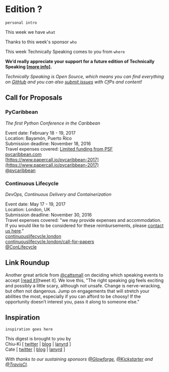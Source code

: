 # Edition ?

`personal intro`

This week we have `what`

Thanks to this week's sponsor `who`

This week Technically Speaking comes to you from `where`

**We’d really appreciate your support for a future edition of Technically Speaking [[more info](http://www.techspeak.email/sponsorship/)].**  

*Technically Speaking is Open Source, which means you can find everything on [GitHub](https://github.com/catehstn/technically-speaking/) and you can also [submit issues](https://github.com/catehstn/technically-speaking/issues/new) with CfPs and content!*  

## Call for Proposals

### PyCaribbean
*The first Python Conference in the Caribbean*

Event date: February 18 - 19, 2017  
Location: Bayamón, Puerto Rico  
Submission deadline: November 18, 2016  
Travel expenses covered: [Limited funding from PSF](https://twitter.com/PyCaribbean/status/795408922232455168)  
[pycaribbean.com](http://pycaribbean.com/)  
[https://www.papercall.io/pycaribbean-2017](https://www.papercall.io/pycaribbean-2017)  
[@pycaribbean](https://twitter.com/pycaribbean)


### Continuous Lifecycle

*DevOps, Continuous Delivery and Containerization*

Event date: May 17 - 19, 2017  
Location: London, UK  
Submission deadline: November 30, 2016  
Travel expenses covered: "we may provide expenses and accommodation. If you would like to be considered for these reimbursements, please [contact us here](mailto:continuouslifecycle@sitpub.com?subject=Expenses)."  
[continuouslifecycle.london](http://continuouslifecycle.london/)  
[continuouslifecycle.london/call-for-papers](http://continuouslifecycle.london/call-for-papers/)  
[@ConLifecycle](https://twitter.com/ConLifecycle)


## Link Roundup

Another great article from [@cattsmall](http://twitter.com/cattsmall) on deciding which speaking events to accept [[read it](https://twitter.com/i/likes)][tweet it]. We love this, "The right speaking gig feels exciting and possibly a little scary, although not unsafe. Change is nerve-wracking, but often not dangerous. Jump on engagements that will stretch your abilities the most, especially if you can afford to be choosy! If the opportunity doesn’t interest you, pass it along to someone else."

## Inspiration

`inspiration goes here`  


This digest is brought to you by  
Chiu-Ki [ [twitter](https://twitter.com/chiuki) | [blog](http://blog.sqisland.com/) | [lanyrd](http://lanyrd.com/profile/chiuki/) ]  
Cate [ [twitter](https://twitter.com/catehstn) | [blog](http://www.catehuston.com/blog/) | [lanyrd](http://lanyrd.com/profile/catehstn/) ]

*With thanks to our sustaining sponsors [@Glowforge](http://twitter.com/glowforge), [@Kickstarter](http://twitter.com/kickstarter) and [@TravisCI](http://twitter.com/travisci).*
